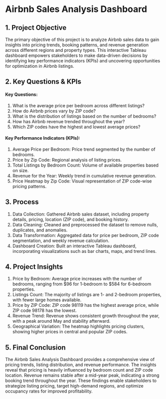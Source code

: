 # Airbnb Sales Analysis Dashboard

## 1. Project Objective
The primary objective of this project is to analyze Airbnb sales data to gain insights into pricing trends, booking patterns, and revenue generation across different regions and property types. This interactive Tableau dashboard empowers stakeholders to make data-driven decisions by identifying key performance indicators (KPIs) and uncovering opportunities for optimization in Airbnb listings.

## 2. Key Questions & KPIs
#### Key Questions:
1. What is the average price per bedroom across different listings?
2. How do Airbnb prices vary by ZIP code?
3. What is the distribution of listings based on the number of bedrooms?
4. How has Airbnb revenue trended throughout the year?
5. Which ZIP codes have the highest and lowest average prices?

#### Key Performance Indicators (KPIs):
1. Average Price per Bedroom: Price trend segmented by the number of bedrooms.
2. Price by Zip Code: Regional analysis of listing prices.
3. Total Listings by Bedroom Count: Volume of available properties based on size.
4. Revenue for the Year: Weekly trend in cumulative revenue generation.
5. Price Heatmap by Zip Code: Visual representation of ZIP code-wise pricing patterns.

## 3. Process
1. Data Collection: Gathered Airbnb sales dataset, including property details, pricing, location (ZIP code), and booking history.
2. Data Cleaning: Cleaned and preprocessed the dataset to remove nulls, duplicates, and anomalies.
3. Data Transformation: Aggregated data for price per bedroom, ZIP code segmentation, and weekly revenue calculation.
4. Dashboard Creation: Built an interactive Tableau dashboard, incorporating visualizations such as bar charts, maps, and trend lines.

## 4. Project Insights
1. Price by Bedroom: Average price increases with the number of bedrooms, ranging from $96 for 1-bedroom to $584 for 6-bedroom properties.
2. Listings Count: The majority of listings are 1- and 2-bedroom properties, with fewer large homes available.
3. Price by ZIP Code: ZIP code 98119 has the highest average price, while ZIP code 98178 has the lowest.
4. Revenue Trend: Revenue shows consistent growth throughout the year, with a peak around May and stability afterward.
5. Geographical Variation: The heatmap highlights pricing clusters, showing higher prices in central and popular ZIP codes.

## 5. Final Conclusion
The Airbnb Sales Analysis Dashboard provides a comprehensive view of pricing trends, listing distribution, and revenue performance. The insights reveal that pricing is heavily influenced by bedroom count and ZIP code location. Revenue remains stable after a mid-year peak, indicating a strong booking trend throughout the year. These findings enable stakeholders to strategize listing pricing, target high-demand regions, and optimize occupancy rates for improved profitability.

